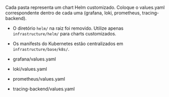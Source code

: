 Cada pasta representa um chart Helm customizado. Coloque o values.yaml correspondente dentro de cada uma (grafana, loki, prometheus, tracing-backend).

- O diretório `helm/` na raiz foi removido. Utilize apenas `infrastructure/helm/` para charts customizados.
- Os manifests do Kubernetes estão centralizados em `infrastructure/base/k8s/`.

- grafana/values.yaml
- loki/values.yaml
- prometheus/values.yaml
- tracing-backend/values.yaml
